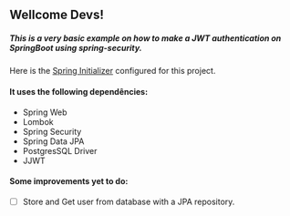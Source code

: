 ## Wellcome Devs!

##### This is a very basic example on how to make a JWT authentication on SpringBoot using spring-security.

Here is the [Spring Initializer](https://start.spring.io/#!type=gradle-project&language=java&platformVersion=2.3.5.RELEASE&packaging=jar&jvmVersion=15&groupId=com.solluna&artifactId=example&name=example&description=API%20for%20keep%20control%20over%20personal%20purchases&packageName=com.solluna.example&dependencies=web,lombok,security,data-jpa,postgresql) configured for this project.


#### It uses the following dependêncies:

- Spring Web
- Lombok
- Spring Security
- Spring Data JPA
- PostgresSQL Driver
- JJWT

#### Some improvements yet to do:

- [ ] Store and Get user from database with a JPA repository.
